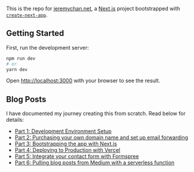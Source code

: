 This is the repo for [jeremychan.net](jeremychan.net), a [Next.js](https://nextjs.org/) project bootstrapped with [`create-next-app`](https://github.com/vercel/next.js/tree/canary/packages/create-next-app).

## Getting Started

First, run the development server:

```bash
npm run dev
# or
yarn dev
```

Open [http://localhost:3000](http://localhost:3000) with your browser to see the result.

## Blog Posts

I have documented my journey creating this from scratch. Read below for details:

* [Part 1: Development Environment Setup](https://jeremy-chan.medium.com/creating-a-personal-webpage-from-scratch-in-2021-development-environment-part-1-b0b45396da00)
* [Part 2: Purchasing your own domain name and set up email forwarding](https://jeremy-chan.medium.com/creating-a-personal-webpage-from-scratch-in-a-couple-of-hours-getting-a-domain-name-and-email-73a462a4c183)
* [Part 3: Bootstrapping the app with Next.js](https://jeremy-chan.medium.com/next-js-serverless-personal-webpage-in-a-couple-of-hours-bootstrapping-the-app-with-next-js-b87d468f9cdc)
* [Part 4: Deploying to Production with Vercel](https://jeremy-chan.medium.com/next-js-serverless-personal-webpage-in-a-couple-of-hours-deploying-to-production-with-vercel-b35fe5daeaa7)
* [Part 5: Integrate your contact form with Formspree](https://jeremy-chan.medium.com/next-js-serverless-personal-webpage-in-a-couple-of-hours-create-contact-form-with-formspree-5-cb6419f86917)
* [Part 6: Pulling blog posts from Medium with a serverless function](https://jeremy-chan.medium.com/next-js-serverless-personal-webpage-in-a-couple-of-hours-pull-medium-posts-w-serverless-func-6-65855599509d)
